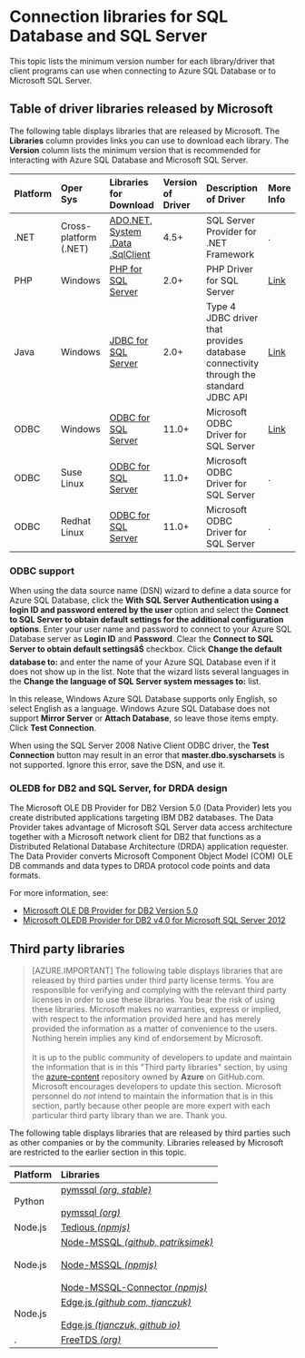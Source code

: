 <properties
	pageTitle="Connection libraries for SQL Database and SQL Server"
	description="Lists the minimum version number for each driver that client programs can use to connect to Azure SQL Database or to Microsoft SQL Server. A link is provided for version information about drivers that are released by the community rather than by Microsoft."
	services="sql-database"
	documentationCenter=""
	authors="pehteh"
	manager="jeffreyg"
	editor="genemi"/>

<tags
	ms.service="sql-database"
	ms.date="12/01/2015"
	wacn.date=""/>

# Connection libraries for SQL Database and SQL Server

This topic lists the minimum version number for each library/driver that client programs can use when connecting to Azure SQL Database or to Microsoft SQL Server.

## Table of driver libraries released by Microsoft

The following table displays libraries that are released by Microsoft. The **Libraries** column provides links you can use to download each library. The **Version** column lists the minimum version that is recommended for interacting with Azure SQL Database and Microsoft SQL Server.

| Platform | Oper Sys | Libraries<br/>for Download | Version<br/>of Driver | Description<br/>of Driver | More<br/>Info |
| :--- | :--- | :--- | :--- | :--- | :-- |
| .NET | Cross-platform (.NET) | [ADO.NET, System .Data .SqlClient](http://www.microsoft.com/download/details.aspx?id=30653) | 4.5+ | SQL Server Provider for .NET Framework | . |
| PHP | Windows | [PHP for SQL Server](http://www.microsoft.com/download/details.aspx?id=20098) | 2.0+ | PHP Driver for SQL Server | [Link](http://msdn.microsoft.com/zh-cn/library/dn865013.aspx) |
| Java | Windows | [JDBC for SQL Server](https://www.microsoft.com/download/details.aspx?id=11774) | 2.0+ |  Type 4 JDBC driver that provides database connectivity through the standard JDBC API | [Link](http://msdn.microsoft.com/zh-cn/library/dn425070.aspx) |
| ODBC | Windows | [ODBC for SQL Server](http://www.microsoft.com/download/details.aspx?id=36434) | 11.0+ | Microsoft ODBC Driver for SQL Server | [Link](http://msdn.microsoft.com/zh-cn/library/jj730308.aspx) |
| ODBC | Suse Linux | [ODBC for SQL Server](http://www.microsoft.com/download/details.aspx?id=34687) | 11.0+ | Microsoft ODBC Driver for SQL Server | . |
| ODBC | Redhat Linux | [ODBC for SQL Server](http://www.microsoft.com/download/details.aspx?id=34687) | 11.0+ | Microsoft ODBC Driver for SQL Server | . |

### ODBC support

When using the data source name (DSN) wizard to define a data source for Azure SQL Database, click the **With SQL Server Authentication using a login ID and password entered by the user** option and select the **Connect to SQL Server to obtain default settings for the additional configuration options**. Enter your user name and password to connect to your Azure SQL Database server as **Login ID** and **Password**. Clear the **Connect to SQL Server to obtain default settingsâŚ** checkbox. Click **Change the default database to:** and enter the name of your Azure SQL Database even if it does not show up in the list. Note that the wizard lists several languages in the **Change the language of SQL Server system messages to:** list.

In this release, Windows Azure SQL Database supports only English, so select English as a language. Windows Azure SQL Database does not support **Mirror Server** or **Attach Database**, so leave those items empty. Click **Test Connection**.

When using the SQL Server 2008 Native Client ODBC driver, the **Test Connection** button may result in an error that **master.dbo.syscharsets** is not supported. Ignore this error, save the DSN, and use it.

### OLEDB for DB2 and SQL Server, for DRDA design

The Microsoft OLE DB Provider for DB2 Version 5.0 (Data Provider) lets you create distributed applications targeting IBM DB2 databases. The Data Provider takes advantage of Microsoft SQL Server data access architecture together with a Microsoft network client for DB2 that functions as a Distributed Relational Database Architecture (DRDA) application requester. The Data Provider converts Microsoft Component Object Model (COM) OLE DB commands and data types to DRDA protocol code points and data formats.

For more information, see:

- [Microsoft OLE DB Provider for DB2 Version 5.0](http://msdn.microsoft.com/zh-cn/library/dn745875.aspx)
- [Microsoft OLEDB Provider for DB2 v4.0 for Microsoft SQL Server 2012](http://www.microsoft.com/zh-cn/download/details.aspx?id=29100) 

## Third party libraries

> [AZURE.IMPORTANT] The following table displays libraries that are released by third parties under third party license terms. You are responsible for verifying and complying with the relevant third party licenses in order to use these libraries. You bear the risk of using these libraries. Microsoft makes no warranties, express or implied, with respect to the information provided here and has merely provided the information as a matter of convenience to the users. Nothing herein implies any kind of endorsement by Microsoft.
<br/><br/>It is up to the public community of developers to update and maintain the information that is in this "Third party libraries" section, by using the [azure-content](http://github.com/Azure/azure-content) repository owned by **Azure** on GitHub.com. Microsoft encourages developers to update this section. Microsoft personnel do *not* intend to maintain the information that is in this section, partly because other people are more expert with each particular third party library than we are.  Thank you.

The following table displays libraries that are released by third parties such as other companies or by the community. Libraries released by Microsoft are restricted to the earlier section in this topic.

| Platform | Libraries |
| :-- | :-- |
| Python | [pymssql *(org, stable)*](http://pymssql.org/en/stable)<br/><br/>[pymssql *(org)*](http://pymssql.org) |
| Node.js | [Tedious *(npmjs)*](http://www.npmjs.com/package/tedious) |
| Node.js | [Node-MSSQL *(github, patriksimek)*](https://github.com/patriksimek/node-mssql)<br/><br/>[Node-MSSQL *(npmjs)*](https://www.npmjs.com/package/node-mssql)<br/><br/>[Node-MSSQL-Connector *(npmjs)*](https://www.npmjs.com/package/node-mssql-connector) |
| Node.js | [Edge.js *(github com, tjanczuk)*](https://github.com/tjanczuk/edge)<br/><br/>[Edge.js *(tjanczuk, github io)*](http://tjanczuk.github.io/edge) |
| . | [FreeTDS *(org)*](http://www.freetds.org) |

<!--
https://en.wikipedia.org/wiki/Draft:Microsoft_SQL_Server_Libraries/Drivers
-->

